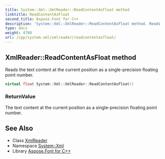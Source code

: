 ```yaml
---
title: System::Xml::XmlReader::ReadContentAsFloat method
linktitle: ReadContentAsFloat
second_title: Aspose.Font for C++
description: 'System::Xml::XmlReader::ReadContentAsFloat method. Reads the text content at the current position as a single-precision floating point number in C++.'
type: docs
weight: 4700
url: /cpp/system.xml/xmlreader/readcontentasfloat/
---
```

## XmlReader::ReadContentAsFloat method


Reads the text content at the current position as a single-precision floating point number.

```cpp
virtual float System::Xml::XmlReader::ReadContentAsFloat()
```


### ReturnValue

The text content at the current position as a single-precision floating point number.

## See Also

* Class [XmlReader](../)
* Namespace [System::Xml](../../)
* Library [Aspose.Font for C++](../../../)

